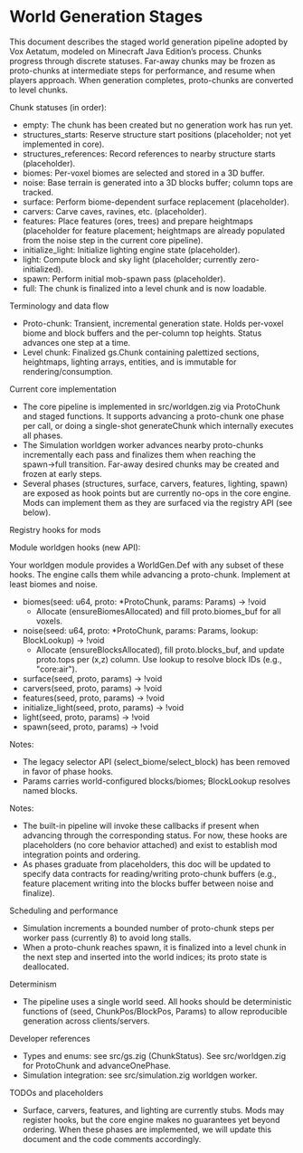 # World Generation Stages

This document describes the staged world generation pipeline adopted by Vox Aetatum, modeled on Minecraft Java Edition’s process. Chunks progress through discrete statuses. Far-away chunks may be frozen as proto-chunks at intermediate steps for performance, and resume when players approach. When generation completes, proto-chunks are converted to level chunks.

Chunk statuses (in order):

- empty: The chunk has been created but no generation work has run yet.
- structures_starts: Reserve structure start positions (placeholder; not yet implemented in core).
- structures_references: Record references to nearby structure starts (placeholder).
- biomes: Per-voxel biomes are selected and stored in a 3D buffer.
- noise: Base terrain is generated into a 3D blocks buffer; column tops are tracked.
- surface: Perform biome-dependent surface replacement (placeholder).
- carvers: Carve caves, ravines, etc. (placeholder).
- features: Place features (ores, trees) and prepare heightmaps (placeholder for feature placement; heightmaps are already populated from the noise step in the current core pipeline).
- initialize_light: Initialize lighting engine state (placeholder).
- light: Compute block and sky light (placeholder; currently zero-initialized).
- spawn: Perform initial mob-spawn pass (placeholder).
- full: The chunk is finalized into a level chunk and is now loadable.

Terminology and data flow

- Proto-chunk: Transient, incremental generation state. Holds per-voxel biome and block buffers and the per-column top heights. Status advances one step at a time.
- Level chunk: Finalized gs.Chunk containing palettized sections, heightmaps, lighting arrays, entities, and is immutable for rendering/consumption.

Current core implementation

- The core pipeline is implemented in src/worldgen.zig via ProtoChunk and staged functions. It supports advancing a proto-chunk one phase per call, or doing a single-shot generateChunk which internally executes all phases.
- The Simulation worldgen worker advances nearby proto-chunks incrementally each pass and finalizes them when reaching the spawn→full transition. Far-away desired chunks may be created and frozen at early steps.
- Several phases (structures, surface, carvers, features, lighting, spawn) are exposed as hook points but are currently no-ops in the core engine. Mods can implement them as they are surfaced via the registry API (see below).

Registry hooks for mods

Module worldgen hooks (new API):

Your worldgen module provides a WorldGen.Def with any subset of these hooks. The engine calls them while advancing a proto-chunk. Implement at least biomes and noise.

- biomes(seed: u64, proto: *ProtoChunk, params: Params) -> !void
  - Allocate (ensureBiomesAllocated) and fill proto.biomes_buf for all voxels.
- noise(seed: u64, proto: *ProtoChunk, params: Params, lookup: BlockLookup) -> !void
  - Allocate (ensureBlocksAllocated), fill proto.blocks_buf, and update proto.tops per (x,z) column. Use lookup to resolve block IDs (e.g., "core:air").
- surface(seed, proto, params) -> !void
- carvers(seed, proto, params) -> !void
- features(seed, proto, params) -> !void
- initialize_light(seed, proto, params) -> !void
- light(seed, proto, params) -> !void
- spawn(seed, proto, params) -> !void

Notes:
- The legacy selector API (select_biome/select_block) has been removed in favor of phase hooks.
- Params carries world-configured blocks/biomes; BlockLookup resolves named blocks.

Notes:

- The built-in pipeline will invoke these callbacks if present when advancing through the corresponding status. For now, these hooks are placeholders (no core behavior attached) and exist to establish mod integration points and ordering.
- As phases graduate from placeholders, this doc will be updated to specify data contracts for reading/writing proto-chunk buffers (e.g., feature placement writing into the blocks buffer between noise and finalize).

Scheduling and performance

- Simulation increments a bounded number of proto-chunk steps per worker pass (currently 8) to avoid long stalls.
- When a proto-chunk reaches spawn, it is finalized into a level chunk in the next step and inserted into the world indices; its proto state is deallocated.

Determinism

- The pipeline uses a single world seed. All hooks should be deterministic functions of (seed, ChunkPos/BlockPos, Params) to allow reproducible generation across clients/servers.

Developer references

- Types and enums: see src/gs.zig (ChunkStatus). See src/worldgen.zig for ProtoChunk and advanceOnePhase.
- Simulation integration: see src/simulation.zig worldgen worker.

TODOs and placeholders

- Surface, carvers, features, and lighting are currently stubs. Mods may register hooks, but the core engine makes no guarantees yet beyond ordering. When these phases are implemented, we will update this document and the code comments accordingly.
